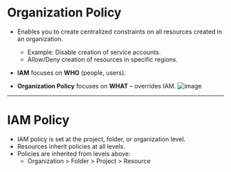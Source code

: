# Organization Policy

- Enables you to create centralized constraints on all resources created in an organization.
  - Example: Disable creation of service accounts.
  - Allow/Deny creation of resources in specific regions.
  
- **IAM** focuses on **WHO** (people, users).
- **Organization Policy** focuses on **WHAT** – overrides IAM.
![image](https://github.com/user-attachments/assets/740667b2-56f9-49a9-8d02-8556fcaea786)

---

# IAM Policy

- IAM policy is set at the project, folder, or organization level.
- Resources inherit policies at all levels.
- Policies are inherited from levels above: 
  - Organization > Folder > Project > Resource
